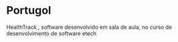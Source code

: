 # Portugol
HealthTrack , software desenvolvido em sala de aula, no curso de desenvolvimento de software etech
